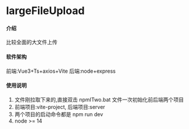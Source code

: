 # largeFileUpload

#### 介绍
比较全面的大文件上传

#### 软件架构
前端:Vue3+Ts+axios+Vite  后端:node+express

#### 使用说明

1.  文件刚拉取下来的,直接双击 npmITwo.bat 文件一次初始化前后端两个项目
2.  前端项目:vite-project, 后端项目:server
3.  两个项目的启动命令都是 npm run dev
4.  node >= 14
